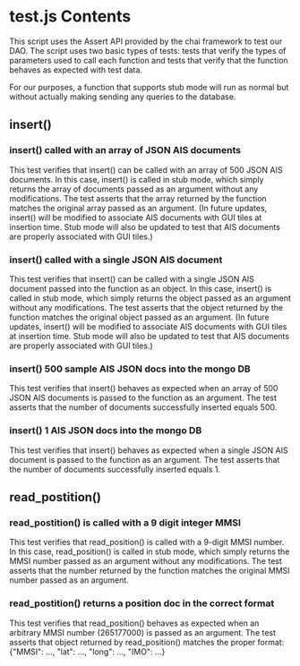 # test.js Contents

This script uses the Assert API provided by the chai framework to test our DAO. The script uses two basic types of tests: tests that verify the types of parameters used to call each function and tests that verify that the function behaves as expected with test data. 

For our purposes, a function that supports stub mode will run as normal but without actually making sending any queries to the database. 


## insert()
### insert() called with an array of JSON AIS documents
This test verifies that insert() can be called with an array of 500 JSON AIS documents. In this case, insert() is called in stub mode, which simply returns the array of documents passed as an argument without any modifications. The test asserts that the array returned by the function matches the original array passed as an argument. (In future updates, insert() will be modified to associate AIS documents with GUI tiles at insertion time. Stub mode will also be updated to test that AIS documents are properly associated with GUI tiles.)

### insert() called with a single JSON AIS document
This test verifies that insert() can be called with a single JSON AIS document passed into the function as an object. In this case, insert() is called in stub mode, which simply returns the object passed as an argument without any modifications. The test asserts that the object returned by the function matches the original object passed as an argument. (In future updates, insert() will be modified to associate AIS documents with GUI tiles at insertion time. Stub mode will also be updated to test that AIS documents are properly associated with GUI tiles.)

### insert() 500 sample AIS JSON docs into the mongo DB
This test verifies that insert() behaves as expected when an array of 500 JSON AIS documents is passed to the function as an argument. The test asserts that the number of documents successfully inserted equals 500. 

### insert() 1 AIS JSON docs into the mongo DB
This test verifies that insert() behaves as expected when a single JSON AIS document is passed to the function as an argument. The test asserts that the number of documents successfully inserted equals 1.

## read_postition()
### read_postition() is called with a 9 digit integer MMSI
This test verifies that read_position() is called with a 9-digit MMSI number. In this case, read_position() is called in stub mode, which simply returns the MMSI number passed as an argument without any modifications. The test asserts that the number returned by the function matches the original MMSI number passed as an argument. 

### read_postition() returns a position doc in the correct format
This test verifies that read_position() behaves as expected when an arbitrary MMSI number (265177000) is passed as an argument. The test asserts that object returned by read_position() matches the proper format: {"MMSI": ..., "lat": ..., "long": ..., "IMO": ...}
